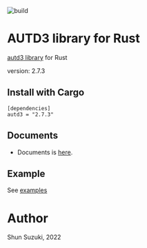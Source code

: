 ![build](https://github.com/shinolab/autd3/workflows/build/badge.svg)

# AUTD3 library for Rust

[autd3 library](https://github.com/shinolab/autd3) for Rust

version: 2.7.3

## Install with Cargo

```
[dependencies]
autd3 = "2.7.3"
```

## Documents

- Documents is [here](https://docs.rs/autd3/).

## Example

See [examples](./autd3-examples)

# Author

Shun Suzuki, 2022
